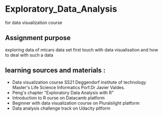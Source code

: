 # Exploratory_Data_Analysis
for data visualization course 

## Assignment purpose
exploring data of mtcars data set 
first touch with data visualisation and how to deal with such a data 

## learning sources and materials : 
- Data visualization course SS21 Deggendorf institute of technology Master's Life Science Informatics Porf.Dr Javier Valdes.
- Peng's chapter "Exploratory Data Analysis with R"
- Introduction to R ourse on Datacamb platform
- Beginner with data visualization course on Pluralslight platform
- Data analysis challenge track on Udacity pltform
